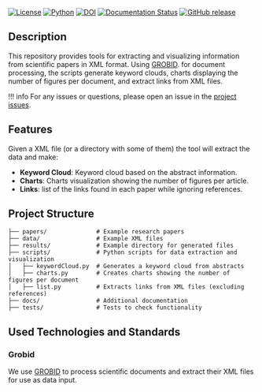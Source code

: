 
[![License](http://img.shields.io/:license-apache-blue.svg)](http://www.apache.org/licenses/LICENSE-2.0.html)
[![Python](https://img.shields.io/badge/python-3.13-blue)](https://www.python.org/) 
[![DOI](https://zenodo.org/badge/927066469.svg)](https://doi.org/10.5281/zenodo.14882666) 
[![Documentation Status](https://readthedocs.org/projects/ai-open-science/badge/?version=latest)](https://readthedocs.org/projects/ai-open-science/?badge=latest) 
[![GitHub release](https://img.shields.io/github/release/fran2410/AI-Open-Science.svg)](https://github.com/fran2410/AI-Open-Science/releases/)


## Description

This repository provides tools for extracting and visualizing information from scientific papers in XML format. Using [GROBID](https://github.com/kermitt2/grobid). for document processing, the scripts generate keyword clouds, charts displaying the number of figures per document, and extract links from XML files.

!!! info
    For any issues or questions, please open an issue in the [project issues](https://github.com/fran2410/AI-Open-Science/issues).

## Features
Given a XML file (or a directory with some of them) the tool will extract the data and make:
- **Keyword Cloud**: Keyword cloud based on the abstract information.
- **Charts**: Charts visualization showing the number of figures per article.
- **Links**: list of the links found in each paper while ignoring references.



## Project Structure

```
├── papers/              # Example research papers
├── data/                # Example XML files 
├── results/             # Example directory for generated files
├── scripts/             # Python scripts for data extraction and visualization
│   ├── keywordCloud.py  # Generates a keyword cloud from abstracts
│   ├── charts.py        # Creates charts showing the number of figures per document
│   ├── list.py          # Extracts links from XML files (excluding references)
├── docs/                # Additional documentation 
├── tests/               # Tests to check functionality 
```

## Used Technologies and Standards

### Grobid
We use [GROBID](https://github.com/kermitt2/grobid) to process scientific documents and extract their XML files for use as data input.







